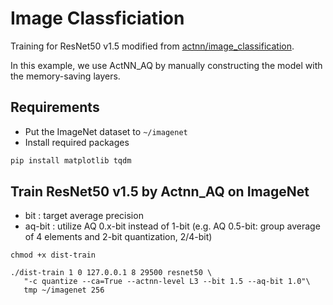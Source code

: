 # Image Classficiation
Training for ResNet50 v1.5 modified from [actnn/image_classification](https://github.com/ucbrise/actnn/tree/main/image_classification).

In this example, we use ActNN_AQ by manually constructing the model with the memory-saving layers.

## Requirements
- Put the ImageNet dataset to `~/imagenet`
- Install required packages
```bash
pip install matplotlib tqdm
```

## Train ResNet50 v1.5 by Actnn_AQ on ImageNet 
- bit : target average precision
- aq-bit : utilize AQ 0.x-bit instead of 1-bit (e.g. AQ 0.5-bit: group average of 4 elements and 2-bit quantization, 2/4-bit)
```
chmod +x dist-train

./dist-train 1 0 127.0.0.1 8 29500 resnet50 \
   "-c quantize --ca=True --actnn-level L3 --bit 1.5 --aq-bit 1.0"\
   tmp ~/imagenet 256
```
